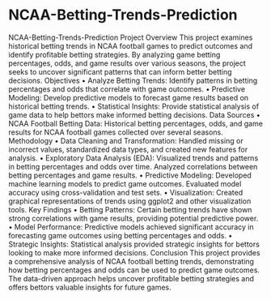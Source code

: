 # NCAA-Betting-Trends-Prediction

NCAA-Betting-Trends-Prediction
Project Overview
This project examines historical betting trends in NCAA football games to predict outcomes and identify profitable betting strategies. By analyzing game betting percentages, odds, and game results over various seasons, the project seeks to uncover significant patterns that can inform better betting decisions.
Objectives
•	Analyze Betting Trends: Identify patterns in betting percentages and odds that correlate with game outcomes.
•	Predictive Modeling: Develop predictive models to forecast game results based on historical betting trends.
•	Statistical Insights: Provide statistical analysis of game data to help bettors make informed betting decisions.
Data Sources
•	NCAA Football Betting Data: Historical betting percentages, odds, and game results for NCAA football games collected over several seasons.
Methodology
•	Data Cleaning and Transformation: Handled missing or incorrect values, standardized data types, and created new features for analysis.
•	Exploratory Data Analysis (EDA): Visualized trends and patterns in betting percentages and odds over time. Analyzed correlations between betting percentages and game results.
•	Predictive Modeling: Developed machine learning models to predict game outcomes. Evaluated model accuracy using cross-validation and test sets.
•	Visualization: Created graphical representations of trends using ggplot2 and other visualization tools.
Key Findings
•	Betting Patterns: Certain betting trends have shown strong correlations with game results, providing potential predictive power.
•	Model Performance: Predictive models achieved significant accuracy in forecasting game outcomes using betting percentages and odds.
•	Strategic Insights: Statistical analysis provided strategic insights for bettors looking to make more informed decisions.
Conclusion
This project provides a comprehensive analysis of NCAA football betting trends, demonstrating how betting percentages and odds can be used to predict game outcomes. The data-driven approach helps uncover profitable betting strategies and offers bettors valuable insights for future games.
